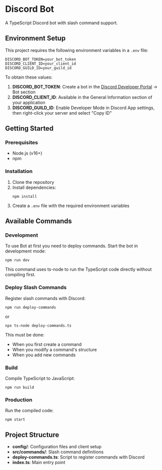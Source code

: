 # Discord Bot

A TypeScript Discord bot with slash command support.

## Environment Setup

This project requires the following environment variables in a `.env` file:

```
DISCORD_BOT_TOKEN=your_bot_token
DISCORD_CLIENT_ID=your_client_id
DISCORD_GUILD_ID=your_guild_id
```

To obtain these values:

1. **DISCORD_BOT_TOKEN**: Create a bot in the [Discord Developer Portal](https://discord.com/developers/applications) → Bot section
2. **DISCORD_CLIENT_ID**: Available in the General Information section of your application
3. **DISCORD_GUILD_ID**: Enable Developer Mode in Discord App settings, then right-click your server and select "Copy ID"

## Getting Started

### Prerequisites

- Node.js (v16+)
- npm

### Installation

1. Clone the repository
2. Install dependencies:
   ```
   npm install
   ```
3. Create a `.env` file with the required environment variables

## Available Commands

### Development

To use Bot at first you need to deploy commands.
Start the bot in development mode:

```
npm run dev
```

This command uses ts-node to run the TypeScript code directly without compiling first.

### Deploy Slash Commands

Register slash commands with Discord:

```
npm run deploy-commands
```
or
```
npx ts-node deploy-commands.ts
```

This must be done:
- When you first create a command
- When you modify a command's structure
- When you add new commands

### Build

Compile TypeScript to JavaScript:

```
npm run build
```

### Production

Run the compiled code:

```
npm start
```

## Project Structure

- **config/**: Configuration files and client setup
- **src/commands/**: Slash command definitions
- **deploy-commands.ts**: Script to register commands with Discord
- **index.ts**: Main entry point
